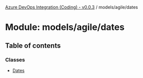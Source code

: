 [Azure DevOps Integration (Coding) - v0.0.3](../README.md) / models/agile/dates

# Module: models/agile/dates

## Table of contents

### Classes

- [Dates](../classes/models_agile_dates.Dates.md)

